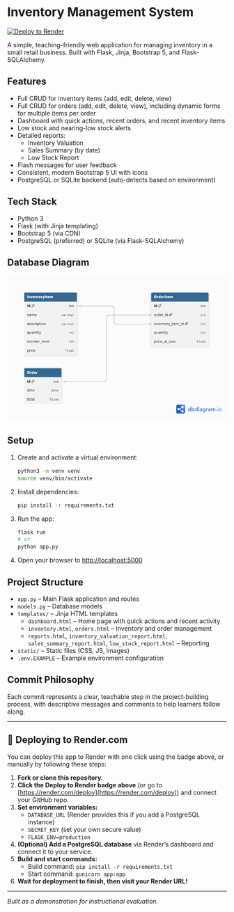 # Inventory Management System

[![Deploy to Render](https://render.com/images/deploy-to-render-button.svg)](https://render.com/deploy)

A simple, teaching-friendly web application for managing inventory in a small retail business. Built with Flask, Jinja, Bootstrap 5, and Flask-SQLAlchemy.

## Features

- Full CRUD for inventory items (add, edit, delete, view)
- Full CRUD for orders (add, edit, delete, view), including dynamic forms for multiple items per order
- Dashboard with quick actions, recent orders, and recent inventory items
- Low stock and nearing-low stock alerts
- Detailed reports:
  - Inventory Valuation
  - Sales Summary (by date)
  - Low Stock Report
- Flash messages for user feedback
- Consistent, modern Bootstrap 5 UI with icons
- PostgreSQL or SQLite backend (auto-detects based on environment)

## Tech Stack

- Python 3
- Flask (with Jinja templating)
- Bootstrap 5 (via CDN)
- PostgreSQL (preferred) or SQLite (via Flask-SQLAlchemy)

## Database Diagram

![Database Diagram](static/db-diagram.png)

## Setup

1. Create and activate a virtual environment:
   ```bash
   python3 -m venv venv
   source venv/bin/activate
   ```
2. Install dependencies:
   ```bash
   pip install -r requirements.txt
   ```
3. Run the app:

   ```bash
   flask run
   # or
   python app.py
   ```

4. Open your browser to [http://localhost:5000](http://localhost:5000)

## Project Structure

- `app.py` – Main Flask application and routes
- `models.py` – Database models
- `templates/` – Jinja HTML templates
  - `dashboard.html` – Home page with quick actions and recent activity
  - `inventory.html`, `orders.html` – Inventory and order management
  - `reports.html`, `inventory_valuation_report.html`, `sales_summary_report.html`, `low_stock_report.html` – Reporting
- `static/` – Static files (CSS, JS, images)
- `.env.EXAMPLE` – Example environment configuration

## Commit Philosophy

Each commit represents a clear, teachable step in the project-building process, with descriptive messages and comments to help learners follow along.

---

## 🚀 Deploying to Render.com

You can deploy this app to Render with one click using the badge above, or manually by following these steps:

1. **Fork or clone this repository.**
2. **Click the Deploy to Render badge above** (or go to [https://render.com/deploy](https://render.com/deploy)) and connect your GitHub repo.
3. **Set environment variables:**
   - `DATABASE_URL` (Render provides this if you add a PostgreSQL instance)
   - `SECRET_KEY` (set your own secure value)
   - `FLASK_ENV=production`
4. **(Optional) Add a PostgreSQL database** via Render’s dashboard and connect it to your service.
5. **Build and start commands:**
   - Build command: `pip install -r requirements.txt`
   - Start command: `gunicorn app:app`
6. **Wait for deployment to finish, then visit your Render URL!**

---

_Built as a demonstration for instructional evaluation._

